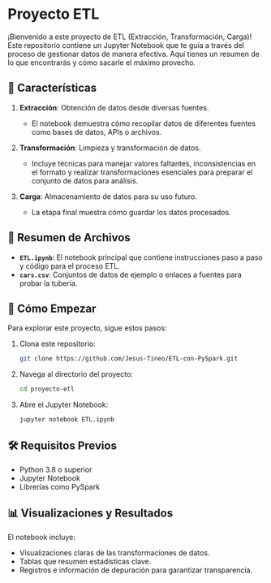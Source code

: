 # Proyecto ETL

¡Bienvenido a este proyecto de ETL (Extracción, Transformación, Carga)! Este repositorio contiene un Jupyter Notebook que te guía a través del proceso de gestionar  datos de manera efectiva. Aquí tienes un resumen de lo que encontrarás y cómo sacarle el máximo provecho.

## 🌟 Características

1. **Extracción**: Obtención de datos desde diversas fuentes.
   - El notebook demuestra cómo recopilar datos de diferentes fuentes como bases de datos, APIs o archivos.

2. **Transformación**: Limpieza y transformación de datos.
   - Incluye técnicas para manejar valores faltantes, inconsistencias en el formato y realizar transformaciones esenciales para preparar el conjunto de datos para análisis.

3. **Carga**: Almacenamiento de datos para su uso futuro.
   - La etapa final muestra cómo guardar los datos procesados.

## 📂 Resumen de Archivos

- **`ETL.ipynb`**: El notebook principal que contiene instrucciones paso a paso y código para el proceso ETL.
- **`cars.csv`**: Conjuntos de datos de ejemplo o enlaces a fuentes para probar la tubería.

## 🚀 Cómo Empezar

Para explorar este proyecto, sigue estos pasos:

1. Clona este repositorio:
   ```bash
   git clone https://github.com/Jesus-Tineo/ETL-con-PySpark.git
   ```

2. Navega al directorio del proyecto:
   ```bash
   cd proyecto-etl
   ```

3. Abre el Jupyter Notebook:
   ```bash
   jupyter notebook ETL.ipynb
   ```

## 🛠️ Requisitos Previos

- Python 3.8 o superior
- Jupyter Notebook
- Librerías como PySpark

## 📊 Visualizaciones y Resultados

El notebook incluye:
- Visualizaciones claras de las transformaciones de datos.
- Tablas que resumen estadísticas clave.
- Registros e información de depuración para garantizar transparencia.


